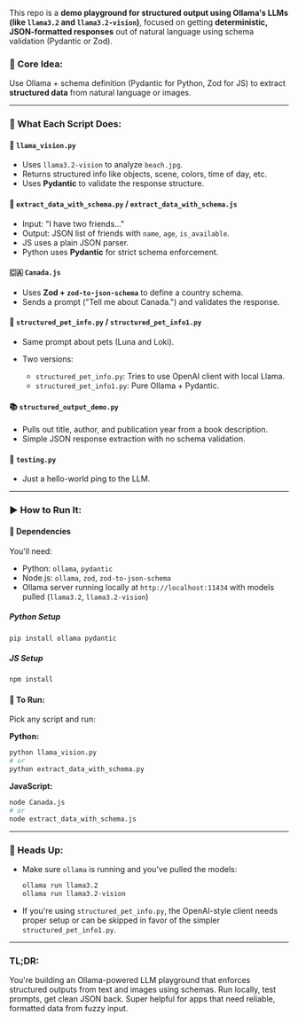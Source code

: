 This repo is a **demo playground for structured output using Ollama's LLMs (like `llama3.2` and `llama3.2-vision`)**, focused on getting **deterministic, JSON-formatted responses** out of natural language using schema validation (Pydantic or Zod).

### 🧠 Core Idea:

Use Ollama + schema definition (Pydantic for Python, Zod for JS) to extract **structured data** from natural language or images.

---

### 🔧 What Each Script Does:

#### 📸 `llama_vision.py`

* Uses `llama3.2-vision` to analyze `beach.jpg`.
* Returns structured info like objects, scene, colors, time of day, etc.
* Uses **Pydantic** to validate the response structure.

#### 💬 `extract_data_with_schema.py` / `extract_data_with_schema.js`

* Input: "I have two friends..."
* Output: JSON list of friends with `name`, `age`, `is_available`.
* JS uses a plain JSON parser.
* Python uses **Pydantic** for strict schema enforcement.

#### 🇨🇦 `Canada.js`

* Uses **Zod + `zod-to-json-schema`** to define a country schema.
* Sends a prompt ("Tell me about Canada.") and validates the response.

#### 🐾 `structured_pet_info.py` / `structured_pet_info1.py`

* Same prompt about pets (Luna and Loki).
* Two versions:

  * `structured_pet_info.py`: Tries to use OpenAI client with local Llama.
  * `structured_pet_info1.py`: Pure Ollama + Pydantic.

#### 📚 `structured_output_demo.py`

* Pulls out title, author, and publication year from a book description.
* Simple JSON response extraction with no schema validation.

#### 👋 `testing.py`

* Just a hello-world ping to the LLM.

---

### ▶️ How to Run It:

#### 🔁 Dependencies

You'll need:

* Python: `ollama`, `pydantic`
* Node.js: `ollama`, `zod`, `zod-to-json-schema`
* Ollama server running locally at `http://localhost:11434` with models pulled (`llama3.2`, `llama3.2-vision`)

##### Python Setup

```bash
pip install ollama pydantic
```

##### JS Setup

```bash
npm install
```

#### 🧪 To Run:

Pick any script and run:

**Python:**

```bash
python llama_vision.py
# or
python extract_data_with_schema.py
```

**JavaScript:**

```bash
node Canada.js
# or
node extract_data_with_schema.js
```

---

### 🚨 Heads Up:

* Make sure `ollama` is running and you've pulled the models:

  ```bash
  ollama run llama3.2
  ollama run llama3.2-vision
  ```

* If you're using `structured_pet_info.py`, the OpenAI-style client needs proper setup or can be skipped in favor of the simpler `structured_pet_info1.py`.

---

### TL;DR:
You're building an Ollama-powered LLM playground that enforces structured outputs from text and images using schemas. Run locally, test prompts, get clean JSON back. Super helpful for apps that need reliable, formatted data from fuzzy input.

<br>
